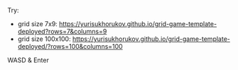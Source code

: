 Try: 
- grid size 7x9: https://yurisukhorukov.github.io/grid-game-template-deployed?rows=7&columns=9
- grid size 100x100: https://yurisukhorukov.github.io/grid-game-template-deployed/?rows=100&columns=100

WASD & Enter
